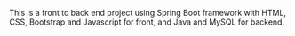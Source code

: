 This is a front to back end project using Spring Boot framework with HTML, CSS, Bootstrap and Javascript for front, and Java and MySQL for backend.
